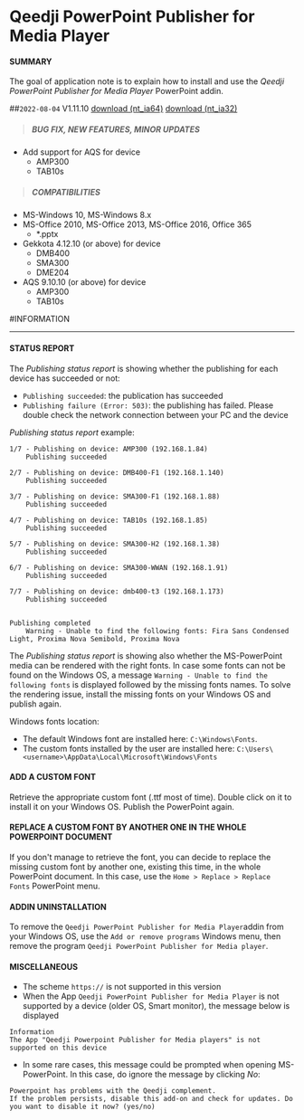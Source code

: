 # Qeedji PowerPoint Publisher for Media Player

#### **SUMMARY**
The goal of application note is to explain how to install and use the *Qeedji PowerPoint Publisher for Media Player* PowerPoint addin.

##`2022-08-04` V1.11.10 [download (nt_ia64)](https://github.com/Qeedji/archives/blob/master/downloads/application-notes/qeedji_powerpoint_publisher_addin/qeedji_powerpoint_publisher_for_media_players-nt_ia64-setup-1.11.10.msi) [download (nt_ia32)](application-notes/qeedji_powerpoint_publisher_addin/qeedji_powerpoint_publisher_for_media_players-nt_ia32-setup-1.11.10.msi)
>##### **BUG FIX, NEW FEATURES, MINOR UPDATES**
- Add support for AQS for device
	- AMP300
	- TAB10s
>##### **COMPATIBILITIES**
- MS-Windows 10, MS-Windows 8.x
- MS-Office 2010, MS-Office 2013, MS-Office 2016, Office 365
	- *.pptx
- Gekkota 4.12.10 (or above) for device
	- DMB400
	- SMA300
	- DME204
- AQS 9.10.10 (or above) for device
	- AMP300
	- TAB10s

#INFORMATION
***********************************************************************

#### **STATUS REPORT**
The *Publishing status report* is showing whether the publishing for each device has succeeded or not:

- ```Publishing succeeded```: the publication has succeeded
- ```Publishing failure (Error: 503)```: the publishing has failed. Please double check the network connection between your PC and the device

*Publishing status report* example:
```
1/7 - Publishing on device: AMP300 (192.168.1.84)
    Publishing succeeded

2/7 - Publishing on device: DMB400-F1 (192.168.1.140)
    Publishing succeeded

3/7 - Publishing on device: SMA300-F1 (192.168.1.88)
    Publishing succeeded

4/7 - Publishing on device: TAB10s (192.168.1.85)
    Publishing succeeded

5/7 - Publishing on device: SMA300-H2 (192.168.1.38)
    Publishing succeeded

6/7 - Publishing on device: SMA300-WWAN (192.168.1.91)
    Publishing succeeded

7/7 - Publishing on device: dmb400-t3 (192.168.1.173)
    Publishing succeeded


Publishing completed
    Warning - Unable to find the following fonts: Fira Sans Condensed Light, Proxima Nova Semibold, Proxima Nova
```

The *Publishing status report* is showing also whether the MS-PowerPoint media can be rendered with the right fonts.
In case some fonts can not be found on the Windows OS, a message ```Warning - Unable to find the following fonts``` is displayed followed by the missing fonts names. To solve the rendering issue, install the missing fonts on your Windows OS and publish again.

Windows fonts location:

- The default Windows font are installed here: ```C:\Windows\Fonts```.
- The custom fonts installed by the user are installed here: ```C:\Users\<username>\AppData\Local\Microsoft\Windows\Fonts```

#### **ADD A CUSTOM FONT**
Retrieve the appropriate custom font (.ttf most of time). Double click on it to install it on your Windows OS. Publish the PowerPoint again.

#### **REPLACE A CUSTOM FONT BY ANOTHER ONE IN THE WHOLE POWERPOINT DOCUMENT**
If you don't manage to retrieve the font, you can decide to replace the missing custom font by another one, existing this time, in the whole PowerPoint document.
In this case, use the ```Home > Replace > Replace Fonts``` PowerPoint menu.

#### **ADDIN UNINSTALLATION**
To remove the ```Qeedji PowerPoint Publisher for Media Player```addin from your Windows OS, use the ```Add or remove programs``` Windows menu, then remove the program ```Qeedji PowerPoint Publisher for Media player```.

#### **MISCELLANEOUS**
- The scheme ```https://``` is not supported in this version
- When the App ```Qeedji PowerPoint Publisher for Media Player``` is not supported by a device (older OS, Smart monitor), the message below is displayed
```
Information
The App "Qeedji Powerpoint Publisher for Media players" is not supported on this device
```
- In some rare cases, this message could be prompted when opening MS-PowerPoint. In this case, do ignore the message by clicking *No*:
```
Powerpoint has problems with the Qeedji complement.
If the problem persists, disable this add-on and check for updates. Do you want to disable it now? (yes/no)
```

